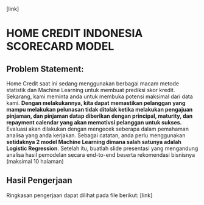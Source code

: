 [link]
# HOME CREDIT INDONESIA SCORECARD MODEL
## Problem Statement:

Home Credit saat ini sedang menggunakan berbagai macam metode statistik dan Machine Learning untuk membuat prediksi skor kredit. Sekarang, kami meminta anda untuk membuka potensi maksimal dari data kami. **Dengan melakukannya, kita dapat memastikan pelanggan yang mampu melakukan pelunasan tidak ditolak ketika melakukan pengajuan pinjaman, dan pinjaman datap diberikan dengan principal, maturity, dan repayment calendar yang akan memotivsi pelanggan untuk sukses.** Evaluasi akan dilakukan dengan mengecek seberapa dalam pemahaman analisa yang anda kerjakan. Sebagai catatan, anda perlu menggunakan **setidaknya 2 model Machine Learning dimana salah satunya adalah Logistic Regression**. Setelah itu, buatlah slide presentasi yang mengandung analisa hasil pemodelan secara end-to-end beserta rekomendasi bisnisnya (maksimal 10 halaman)

## Hasil Pengerjaan

Ringkasan pengerjaan dapat dilihat pada file berikut: [link]
